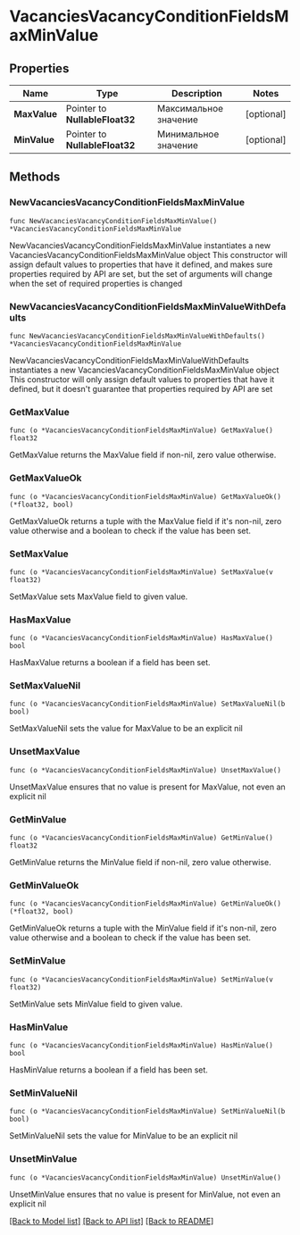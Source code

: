 # VacanciesVacancyConditionFieldsMaxMinValue

## Properties

Name | Type | Description | Notes
------------ | ------------- | ------------- | -------------
**MaxValue** | Pointer to **NullableFloat32** | Максимальное значение | [optional] 
**MinValue** | Pointer to **NullableFloat32** | Минимальное значение | [optional] 

## Methods

### NewVacanciesVacancyConditionFieldsMaxMinValue

`func NewVacanciesVacancyConditionFieldsMaxMinValue() *VacanciesVacancyConditionFieldsMaxMinValue`

NewVacanciesVacancyConditionFieldsMaxMinValue instantiates a new VacanciesVacancyConditionFieldsMaxMinValue object
This constructor will assign default values to properties that have it defined,
and makes sure properties required by API are set, but the set of arguments
will change when the set of required properties is changed

### NewVacanciesVacancyConditionFieldsMaxMinValueWithDefaults

`func NewVacanciesVacancyConditionFieldsMaxMinValueWithDefaults() *VacanciesVacancyConditionFieldsMaxMinValue`

NewVacanciesVacancyConditionFieldsMaxMinValueWithDefaults instantiates a new VacanciesVacancyConditionFieldsMaxMinValue object
This constructor will only assign default values to properties that have it defined,
but it doesn't guarantee that properties required by API are set

### GetMaxValue

`func (o *VacanciesVacancyConditionFieldsMaxMinValue) GetMaxValue() float32`

GetMaxValue returns the MaxValue field if non-nil, zero value otherwise.

### GetMaxValueOk

`func (o *VacanciesVacancyConditionFieldsMaxMinValue) GetMaxValueOk() (*float32, bool)`

GetMaxValueOk returns a tuple with the MaxValue field if it's non-nil, zero value otherwise
and a boolean to check if the value has been set.

### SetMaxValue

`func (o *VacanciesVacancyConditionFieldsMaxMinValue) SetMaxValue(v float32)`

SetMaxValue sets MaxValue field to given value.

### HasMaxValue

`func (o *VacanciesVacancyConditionFieldsMaxMinValue) HasMaxValue() bool`

HasMaxValue returns a boolean if a field has been set.

### SetMaxValueNil

`func (o *VacanciesVacancyConditionFieldsMaxMinValue) SetMaxValueNil(b bool)`

 SetMaxValueNil sets the value for MaxValue to be an explicit nil

### UnsetMaxValue
`func (o *VacanciesVacancyConditionFieldsMaxMinValue) UnsetMaxValue()`

UnsetMaxValue ensures that no value is present for MaxValue, not even an explicit nil
### GetMinValue

`func (o *VacanciesVacancyConditionFieldsMaxMinValue) GetMinValue() float32`

GetMinValue returns the MinValue field if non-nil, zero value otherwise.

### GetMinValueOk

`func (o *VacanciesVacancyConditionFieldsMaxMinValue) GetMinValueOk() (*float32, bool)`

GetMinValueOk returns a tuple with the MinValue field if it's non-nil, zero value otherwise
and a boolean to check if the value has been set.

### SetMinValue

`func (o *VacanciesVacancyConditionFieldsMaxMinValue) SetMinValue(v float32)`

SetMinValue sets MinValue field to given value.

### HasMinValue

`func (o *VacanciesVacancyConditionFieldsMaxMinValue) HasMinValue() bool`

HasMinValue returns a boolean if a field has been set.

### SetMinValueNil

`func (o *VacanciesVacancyConditionFieldsMaxMinValue) SetMinValueNil(b bool)`

 SetMinValueNil sets the value for MinValue to be an explicit nil

### UnsetMinValue
`func (o *VacanciesVacancyConditionFieldsMaxMinValue) UnsetMinValue()`

UnsetMinValue ensures that no value is present for MinValue, not even an explicit nil

[[Back to Model list]](../README.md#documentation-for-models) [[Back to API list]](../README.md#documentation-for-api-endpoints) [[Back to README]](../README.md)


